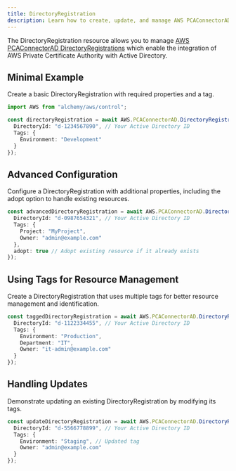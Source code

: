 ```yaml
---
title: DirectoryRegistration
description: Learn how to create, update, and manage AWS PCAConnectorAD DirectoryRegistrations using Alchemy Cloud Control.
---
```


The DirectoryRegistration resource allows you to manage [AWS PCAConnectorAD DirectoryRegistrations](https://docs.aws.amazon.com/pcaconnectorad/latest/userguide/) which enable the integration of AWS Private Certificate Authority with Active Directory.

## Minimal Example

Create a basic DirectoryRegistration with required properties and a tag.

```ts
import AWS from "alchemy/aws/control";

const directoryRegistration = await AWS.PCAConnectorAD.DirectoryRegistration("myDirectoryRegistration", {
  DirectoryId: "d-1234567890", // Your Active Directory ID
  Tags: {
    Environment: "Development"
  }
});
```

## Advanced Configuration

Configure a DirectoryRegistration with additional properties, including the adopt option to handle existing resources.

```ts
const advancedDirectoryRegistration = await AWS.PCAConnectorAD.DirectoryRegistration("myAdvancedDirectoryRegistration", {
  DirectoryId: "d-0987654321", // Your Active Directory ID
  Tags: {
    Project: "MyProject",
    Owner: "admin@example.com"
  },
  adopt: true // Adopt existing resource if it already exists
});
```

## Using Tags for Resource Management

Create a DirectoryRegistration that uses multiple tags for better resource management and identification.

```ts
const taggedDirectoryRegistration = await AWS.PCAConnectorAD.DirectoryRegistration("myTaggedDirectoryRegistration", {
  DirectoryId: "d-1122334455", // Your Active Directory ID
  Tags: {
    Environment: "Production",
    Department: "IT",
    Owner: "it-admin@example.com"
  }
});
```

## Handling Updates

Demonstrate updating an existing DirectoryRegistration by modifying its tags.

```ts
const updateDirectoryRegistration = await AWS.PCAConnectorAD.DirectoryRegistration("myUpdateDirectoryRegistration", {
  DirectoryId: "d-5566778899", // Your Active Directory ID
  Tags: {
    Environment: "Staging", // Updated tag
    Owner: "admin@example.com"
  }
});
```